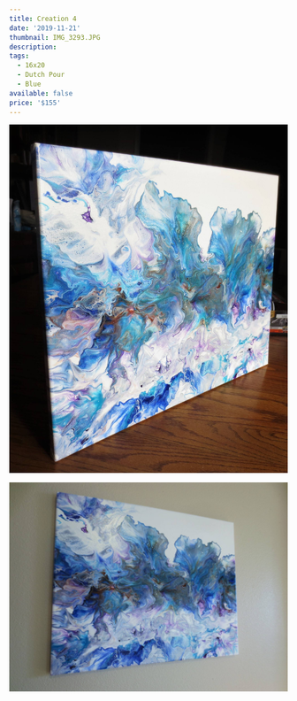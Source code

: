 ```yaml
---
title: Creation 4
date: '2019-11-21'
thumbnail: IMG_3293.JPG
description: 
tags:
  - 16x20
  - Dutch Pour
  - Blue
available: false
price: '$155'
---
```


![](IMG_3312.JPG)

![](IMG_3322.JPG)

